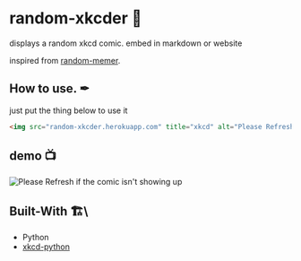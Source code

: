 # random-xkcder 💬

displays a random xkcd comic. embed in markdown or website

inspired from [random-memer](https://github.com/techytushar/random-memer).

## How to use. ✒
just put the thing below to use it
```html
<img src="random-xkcder.herokuapp.com" title="xkcd" alt="Please Refresh if the comic isn't showing up">
```

## demo 📺

<img src="https://random-xkcder.herokuapp.com" title="xkcd" alt="Please Refresh if the comic isn't showing up">

## Built-With 🏗\

- Python
- [xkcd-python](https://github.com/Sas2k/xkcd-python)